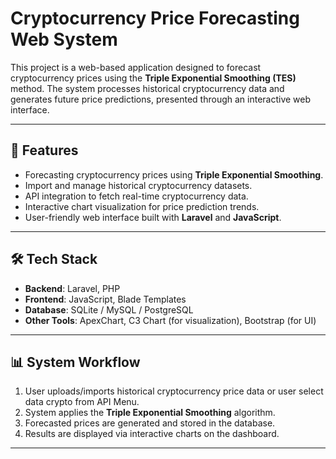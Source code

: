 # Cryptocurrency Price Forecasting Web System

This project is a web-based application designed to forecast cryptocurrency prices using the **Triple Exponential Smoothing (TES)** method. The system processes historical cryptocurrency data and generates future price predictions, presented through an interactive web interface.

---

## 🚀 Features
- Forecasting cryptocurrency prices using **Triple Exponential Smoothing**.
- Import and manage historical cryptocurrency datasets.
- API integration to fetch real-time cryptocurrency data.
- Interactive chart visualization for price prediction trends.
- User-friendly web interface built with **Laravel** and **JavaScript**.

---

## 🛠️ Tech Stack
- **Backend**: Laravel, PHP  
- **Frontend**: JavaScript, Blade Templates  
- **Database**: SQLite / MySQL / PostgreSQL
- **Other Tools**: ApexChart, C3 Chart (for visualization), Bootstrap (for UI)  

---

## 📊 System Workflow
1. User uploads/imports historical cryptocurrency price data or user select data crypto from API Menu.
2. System applies the **Triple Exponential Smoothing** algorithm.  
3. Forecasted prices are generated and stored in the database.  
4. Results are displayed via interactive charts on the dashboard.  

---
